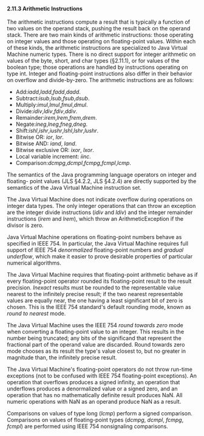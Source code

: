 #### **2.11.3 Arithmetic Instructions** 

The arithmetic instructions compute a result that is typically a function of two values on the operand stack, pushing the result back on the operand stack. There are two main kinds of arithmetic instructions: those operating on integer values and those operating on floating-point values. Within each of these kinds, the arithmetic instructions are specialized to Java Virtual Machine numeric types. There is no direct support for integer arithmetic on values of the byte, short, and char types (§2.11.1), or for values of the boolean type; those operations are handled by instructions operating on type int. Integer and floating-point instructions also differ in their behavior on overflow and divide-by-zero. The arithmetic instructions are as follows: 

- Add:*iadd*,*ladd*,*fadd*,*dadd*. 
- Subtract:*isub*,*lsub*,*fsub*,*dsub*. 
- Multiply:*imul*,*lmul*,*fmul*,*dmul*. 
- Divide:*idiv*,*ldiv*,*fdiv*,*ddiv*. 
- Remainder:*irem*,*lrem*,*frem*,*drem*. 
- Negate:*ineg*,*lneg*,*fneg*,*dneg*. 
- Shift:*ishl*,*ishr*,*iushr*,*lshl*,*lshr*,*lushr*. 
- Bitwise OR: *ior*, *lor*. 
- Bitwise AND: *iand*, *land*. 
- Bitwise exclusive OR: *ixor*, *lxor*. 
- Local variable increment: *iinc*. 
- Comparison:*dcmpg*,*dcmpl*,*fcmpg*,*fcmpl*,*lcmp*. 

The semantics of the Java programming language operators on integer and floating- point values (JLS §4.2.2, JLS §4.2.4) are directly supported by the semantics of the Java Virtual Machine instruction set. 

The Java Virtual Machine does not indicate overflow during operations on integer data types. The only integer operations that can throw an exception are the integer divide instructions (*idiv* and *ldiv*) and the integer remainder instructions (*irem* and *lrem*), which throw an ArithmeticException if the divisor is zero. 

Java Virtual Machine operations on floating-point numbers behave as specified in IEEE 754. In particular, the Java Virtual Machine requires full support of IEEE 754 *denormalized* floating-point numbers and *gradual underflow*, which make it easier to prove desirable properties of particular numerical algorithms. 

The Java Virtual Machine requires that floating-point arithmetic behave as if every floating-point operator rounded its floating-point result to the result precision. *Inexact* results must be rounded to the representable value nearest to the infinitely precise result; if the two nearest representable values are equally near, the one having a least significant bit of zero is chosen. This is the IEEE 754 standard's default rounding mode, known as *round to nearest* mode. 

The Java Virtual Machine uses the IEEE 754 *round towards zero* mode when converting a floating-point value to an integer. This results in the number being truncated; any bits of the significand that represent the fractional part of the operand value are discarded. Round towards zero mode chooses as its result the type's value closest to, but no greater in magnitude than, the infinitely precise result. 

The Java Virtual Machine's floating-point operators do not throw run-time exceptions (not to be confused with IEEE 754 floating-point exceptions). An operation that overflows produces a signed infinity, an operation that underflows produces a denormalized value or a signed zero, and an operation that has no mathematically definite result produces NaN. All numeric operations with NaN as an operand produce NaN as a result. 

Comparisons on values of type long (*lcmp*) perform a signed comparison. Comparisons on values of floating-point types (*dcmpg*, *dcmpl*, *fcmpg*, *fcmpl*) are performed using IEEE 754 nonsignaling comparisons. 

